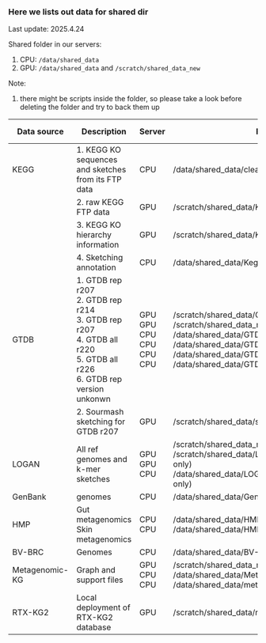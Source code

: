 ### Here we lists out data for shared dir



Last update: 2025.4.24

Shared folder in our servers:

1. CPU: `/data/shared_data`
2. GPU: `/data/shared_data` and `/scratch/shared_data_new`



Note:

1. there might be scripts inside the folder, so please take a look before deleting the folder and try to back them up



| Data source    | Description                                                  | Server                                           | Folder                                                       | Last update                                                  | Who                                                          |
| -------------- | ------------------------------------------------------------ | ------------------------------------------------ | ------------------------------------------------------------ | ------------------------------------------------------------ | ------------------------------------------------------------ |
| KEGG           | 1. KEGG KO sequences and sketches from its FTP data          | CPU                                              | /data/shared_data/cleaned_KEGG_FTP_2022_NOV                  | 2023.2.21                                                    | Shaopeng                                                     |
|                | 2. raw KEGG FTP data                                         | GPU                                              | /scratch/shared_data/KEGG_FTP                                | 2023.5.19                                                    | David                                                        |
|                | 3. KEGG KO hierarchy information                             | GPU                                              | /scratch/shared_data/KEGG_KO_hierarchy                       | 2023.5.19                                                    | David                                                        |
|                | 4. Sketching annotation                                      | CPU                                              | /data/shared_data/Kegg_sketching_annotation                  | 2023.1                                                       | David                                                        |
| GTDB           | 1. GTDB rep r207<br />2. GTDB rep r214<br />3. GTDB rep r207<br />4. GTDB all r220<br />5. GTDB all r226<br />6. GTDB rep version unkonwn | GPU<br />GPU<br />CPU<br />CPU<br />CPU<br />CPU | /scratch/shared_data/GTDB<br />/scratch/shared_data_new/GTDB<br />/data/shared_data/GTDB<br />/data/shared_data/GTDB_r220<br />/data/shared_data/GTDB_r226<br />/data/shared_data/GTDB_REP | 2023.5.19<br />2025.3.19<br />2024.9<br />2024.10<br />2025.4<br />2022.5 | David<br />David<br />Shaopeng<br />Shaopeng<br />Shaopeng<br />Adam |
|                | 2. Sourmash sketching for GTDB r207                          | GPU                                              | /scratch/shared_data/sourmash_data                           | 2023.5.19                                                    | David                                                        |
| LOGAN          | All ref genomes and k-mer sketches                           | GPU<br />GPU<br />CPU                            | /scratch/shared_data_new/Logan_yacht_data<br />/scratch/shared_data/LOGAN_YACHT_microbe (sig only)<br />/data/shared_data/LOGAN_YACHT_microbe (sig only) | 2025.3.28<br />2024.10.3<br />2024.10                        | David<br />Shaopeng<br />Shaopeng                            |
| GenBank        | genomes                                                      | CPU                                              | /data/shared_data/GenBank_genomes                            | 2022.4                                                       | Shaopeng                                                     |
| HMP            | Gut metagenomics<br />Skin metagenomics                      | CPU<br />CPU                                     | /data/shared_data/HMP_Gut_WGS_data<br />/data/shared_data/HMP_Skin_WGS_data | 2024.10<br />2023.10                                         | Shaopeng<br />Wei Wei                                        |
| BV-BRC         | Genomes                                                      | CPU                                              | /data/shared_data/BV-BRC_genomes_2024.9                      | 2024.9                                                       | Shaopeng                                                     |
| Metagenomic-KG | Graph and support files                                      | GPU<br />CPU<br />CPU                            | /scratch/shared_data_new/metagenomics_graph<br />/data/shared_data/MetagenomicKG (Graph file)<br />/data/shared_data/metagenomics_graph (all files) | 2024.3.12<br />2024.2<br />2023.9                            | Chunyu<br />Chunyu<br />Chunyu                               |
| RTX-KG2        | Local deployment of RTX-KG2 database                         | GPU                                              | /scratch/shared_data/neo4j-community-3.5.26                  | 2023.5.19                                                    | Chunyu                                                       |









